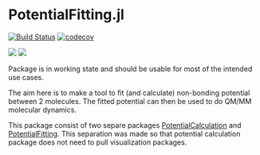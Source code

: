 # PotentialFitting.jl

[![Build Status](https://travis-ci.org/MatrixLabTools/PotentialFitting.jl.svg?branch=master)](https://travis-ci.org/MatrixLabTools/PotentialFitting.jl) [![codecov](https://codecov.io/gh/MatrixLabTools/PotentialFitting.jl/branch/master/graph/badge.svg)](https://codecov.io/gh/MatrixLabTools/PotentialFitting.jl)

[![](https://img.shields.io/badge/docs-stable-blue.svg)](https://MatrixLabTools.github.io/PACKAGE_NAME.jl/stable)
[![](https://img.shields.io/badge/docs-dev-blue.svg)](https://MatrixLabTools.github.io/PotentialFitting.jl/dev/)

Package is in working state and should be usable for most of the intended use
cases.

The aim here is to make a tool to fit (and calculate) non-bonding potential between 2 molecules.
The fitted potential can then be used to do QM/MM molecular dynamics.

This package consist of two separe packages [PotentialCalculation](https://github.com/MatrixLabTools/PotentialCalculation.jl) and [PotentialFitting](https://github.com/MatrixLabTools/PotentialFitting.jl).
This separation was made so that potential calculation package does not need to
pull visualization packages.
